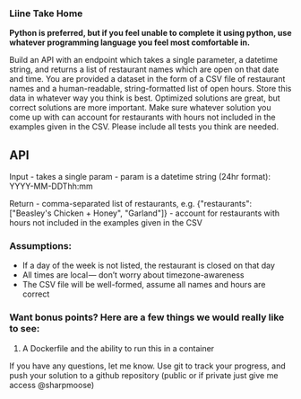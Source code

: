 ### Liine Take Home 

__Python is preferred, but if you feel unable to complete it using python, use whatever programming language you feel most comfortable in.__

Build an API with an endpoint which takes a single parameter, a datetime string, and returns a list of restaurant names which are open on that date and time. You are provided a dataset in the form of a CSV file of restaurant names and a human-readable, string-formatted list of open hours. Store this data in whatever way you think is best. Optimized solutions are great, but correct solutions are more important. Make sure whatever solution you come up with can account for restaurants with hours not included in the examples given in the CSV. Please include all tests you think are needed.

## API

Input
    - takes a single param
    - param is a datetime string (24hr format): YYYY-MM-DDThh:mm
    
Return
    - comma-separated list of restaurants, e.g. {"restaurants": ["Beasley's Chicken + Honey", "Garland"]}
    - account for restaurants with hours not included in the examples given in the CSV

### Assumptions:
* If a day of the week is not listed, the restaurant is closed on that day
* All times are local — don’t worry about timezone-awareness
* The CSV file will be well-formed, assume all names and hours are correct

### Want bonus points? Here are a few things we would really like to see:
1. A Dockerfile and the ability to run this in a container

If you have any questions, let me know. Use git to track your progress, and push your solution to a github repository (public or if private just give me access @sharpmoose)
